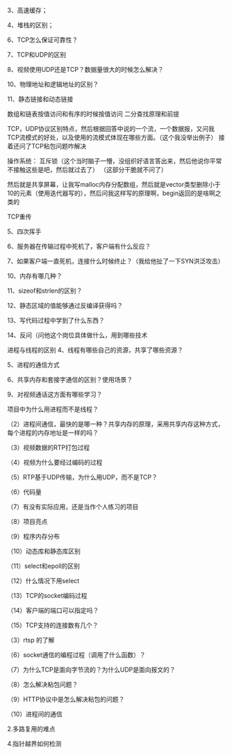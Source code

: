 3、高速缓存；

4、堆栈的区别；

6、TCP怎么保证可靠性？

7、TCP和UDP的区别

8、视频使用UDP还是TCP？数据量很大的时候怎么解决？

10、物理地址和逻辑地址的区别？

11、静态链接和动态链接

数组和链表按值访问和有序的时候按值访问
二分查找原理和前提

TCP，UDP协议区别特点，然后根据回答中说的一个流，一个数据报，又问我TCP流模式的好处，以及使用的流模式体现在哪些方面。（这个我没举出例子）
接着还问了TCP粘包问题咋解决

操作系统：
互斥锁（这个当时脑子一懵，没组织好语言答出来，然后他说你平常不接触这些是吧，然后就过去了）
（这部分干脆就不问了）

然后就是共享屏幕，让我写malloc内存分配数组，然后就是vector类型删除小于10的元素（使用迭代器写的），然后问我这样写的原理啊，begin返回的是啥啊之类的



TCP重传

5、四次挥手

6、服务器在传输过程中死机了，客户端有什么反应？

7、如果客户端一直死机，连接什么时候终止？（我给他扯了一下SYN洪泛攻击）

10、内存有哪几种？

11、sizeof和strlen的区别？

12、静态区域的值能够通过反编译获得吗？

13、写代码过程中学到了什么东西？

14、反问（问他这个岗位具体做什么，用到哪些技术



进程与线程的区别
4、线程有哪些自己的资源，共享了哪些资源？

5、进程的通信方式

6、共享内存和套接字通信的区别？使用场景？

9、对视频通话这方面有哪些学习？

项目中为什么用进程而不是线程？

（2）进程间通信，最快的是哪一种？共享内存的原理，采用共享内存这种方式，每个进程的内存地址是一样的吗？

（3）视频数据的RTP打包过程

（4）视频为什么要经过编码的过程

（5）RTP基于UDP传输，为什么用UDP，而不是TCP？

（6）代码量

（7）有没有实际应用，还是当作个人练习的项目

（8）项目亮点

（9）程序内存分布

（10）动态库和静态库区别

（11）select和epoll的区别

（12）什么情况下用select

（13）TCP的socket编码过程

（14）客户端的端口可以指定吗？

（15）TCP支持的连接数有几个？

（3）rtsp 的了解

（6）socket通信的编程过程（调用了什么函数）？

（7）为什么TCP是面向字节流的？为什么UDP是面向报文的？

（8）怎么解决粘包问题？

（9）HTTP协议中是怎么解决粘包的问题？

（10）进程间的通信

2.多路复用的难点

4.指针越界如何检测

